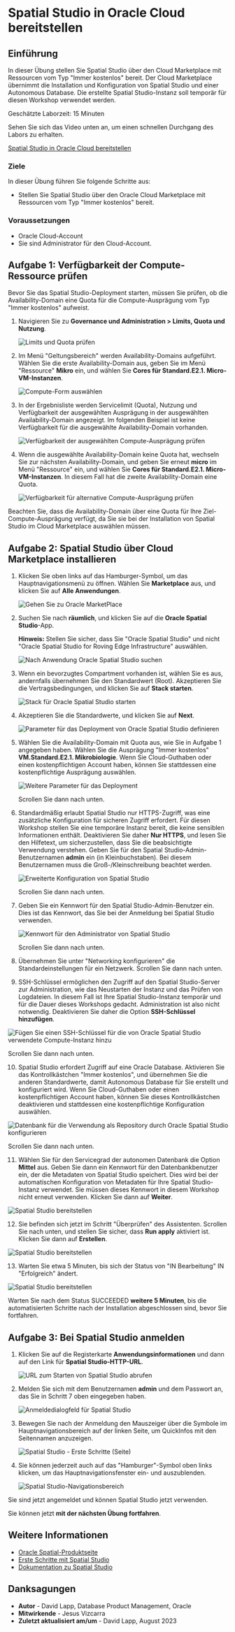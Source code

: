 # Spatial Studio in Oracle Cloud bereitstellen

## Einführung

In dieser Übung stellen Sie Spatial Studio über den Cloud Marketplace mit Ressourcen vom Typ "Immer kostenlos" bereit. Der Cloud Marketplace übernimmt die Installation und Konfiguration von Spatial Studio und einer Autonomous Database. Die erstellte Spatial Studio-Instanz soll temporär für diesen Workshop verwendet werden.

Geschätzte Laborzeit: 15 Minuten

Sehen Sie sich das Video unten an, um einen schnellen Durchgang des Labors zu erhalten.

[Spatial Studio in Oracle Cloud bereitstellen](videohub:1_63orvw8q)

### Ziele

In dieser Übung führen Sie folgende Schritte aus:

*   Stellen Sie Spatial Studio über den Oracle Cloud Marketplace mit Ressourcen vom Typ "Immer kostenlos" bereit.

### Voraussetzungen

*   Oracle Cloud-Account
*   Sie sind Administrator für den Cloud-Account.

## Aufgabe 1: Verfügbarkeit der Compute-Ressource prüfen

Bevor Sie das Spatial Studio-Deployment starten, müssen Sie prüfen, ob die Availability-Domain eine Quota für die Compute-Ausprägung vom Typ "Immer kostenlos" aufweist.

1.  Navigieren Sie zu **Governance und Administration > Limits, Quota und Nutzung**.
    
    ![Limits und Quota prüfen](images/quota-01.png)
    
2.  Im Menü "Geltungsbereich" werden Availability-Domains aufgeführt. Wählen Sie die erste Availability-Domain aus, geben Sie im Menü "Ressource" **Mikro** ein, und wählen Sie **Cores für Standard.E2.1. Micro-VM-Instanzen**.
    
    ![Compute-Form auswählen](images/quota-02.png)
    
3.  In der Ergebnisliste werden Servicelimit (Quota), Nutzung und Verfügbarkeit der ausgewählten Ausprägung in der ausgewählten Availability-Domain angezeigt. Im folgenden Beispiel ist keine Verfügbarkeit für die ausgewählte Availability-Domain vorhanden.
    
    ![Verfügbarkeit der ausgewählten Compute-Ausprägung prüfen](images/quota-03.png)
    
4.  Wenn die ausgewählte Availability-Domain keine Quota hat, wechseln Sie zur nächsten Availability-Domain, und geben Sie erneut **micro** im Menü "Ressource" ein, und wählen Sie **Cores für Standard.E2.1. Micro-VM-Instanzen**. In diesem Fall hat die zweite Availability-Domain eine Quota.
    
    ![Verfügbarkeit für alternative Compute-Ausprägung prüfen](images/quota-04.png)
    

Beachten Sie, dass die Availability-Domain über eine Quota für Ihre Ziel-Compute-Ausprägung verfügt, da Sie sie bei der Installation von Spatial Studio im Cloud Marketplace auswählen müssen.

## Aufgabe 2: Spatial Studio über Cloud Marketplace installieren

1.  Klicken Sie oben links auf das Hamburger-Symbol, um das Hauptnavigationsmenü zu öffnen. Wählen Sie **Marketplace** aus, und klicken Sie auf **Alle Anwendungen**.
    
    ![Gehen Sie zu Oracle MarketPlace](images/mp-01.png)
    
2.  Suchen Sie nach **räumlich**, und klicken Sie auf die **Oracle Spatial Studio**\-App.
    
    **Hinweis:** Stellen Sie sicher, dass Sie "Oracle Spatial Studio" und nicht "Oracle Spatial Studio for Roving Edge Infrastructure" auswählen.
    
    ![Nach Anwendung Oracle Spatial Studio suchen](images/mp-02.png)
    
3.  Wenn ein bevorzugtes Compartment vorhanden ist, wählen Sie es aus, andernfalls übernehmen Sie den Standardwert (Root). Akzeptieren Sie die Vertragsbedingungen, und klicken Sie auf **Stack starten**.
    
    ![Stack für Oracle Spatial Studio starten](images/mp-04.png)
    
4.  Akzeptieren Sie die Standardwerte, und klicken Sie auf **Next**.
    
    ![Parameter für das Deployment von Oracle Spatial Studio definieren](images/mp-05.png)
    
5.  Wählen Sie die Availability-Domain mit Quota aus, wie Sie in Aufgabe 1 angegeben haben. Wählen Sie die Ausprägung "Immer kostenlos" **VM.Standard.E2.1. Mikrobiologie**. Wenn Sie Cloud-Guthaben oder einen kostenpflichtigen Account haben, können Sie stattdessen eine kostenpflichtige Ausprägung auswählen.
    
    ![Weitere Parameter für das Deployment](images/mp-06.png)
    
    Scrollen Sie dann nach unten.
    
6.  Standardmäßig erlaubt Spatial Studio nur HTTPS-Zugriff, was eine zusätzliche Konfiguration für sicheren Zugriff erfordert. Für diesen Workshop stellen Sie eine temporäre Instanz bereit, die keine sensiblen Informationen enthält. Deaktivieren Sie daher **Nur HTTPS**, und lesen Sie den Hilfetext, um sicherzustellen, dass Sie die beabsichtigte Verwendung verstehen. Geben Sie für den Spatial Studio-Admin-Benutzernamen **admin** ein (in Kleinbuchstaben). Bei diesem Benutzernamen muss die Groß-/Kleinschreibung beachtet werden.
    
    ![Erweiterte Konfiguration von Spatial Studio](images/mp-07.png)
    
    Scrollen Sie dann nach unten.
    
7.  Geben Sie ein Kennwort für den Spatial Studio-Admin-Benutzer ein. Dies ist das Kennwort, das Sie bei der Anmeldung bei Spatial Studio verwenden.
    
    ![Kennwort für den Administrator von Spatial Studio](images/mp-07a.png)
    
    Scrollen Sie dann nach unten.
    
8.  Übernehmen Sie unter "Networking konfigurieren" die Standardeinstellungen für ein Netzwerk. Scrollen Sie dann nach unten.
    
9.  SSH-Schlüssel ermöglichen den Zugriff auf den Spatial Studio-Server zur Administration, wie das Neustarten der Instanz und das Prüfen von Logdateien. In diesem Fall ist Ihre Spatial Studio-Instanz temporär und für die Dauer dieses Workshops gedacht. Administration ist also nicht notwendig. Deaktivieren Sie daher die Option **SSH-Schlüssel hinzufügen**.
    

![Fügen Sie einen SSH-Schlüssel für die von Oracle Spatial Studio verwendete Compute-Instanz hinzu](images/mp-09.png)

Scrollen Sie dann nach unten.

10.  Spatial Studio erfordert Zugriff auf eine Oracle Database. Aktivieren Sie das Kontrollkästchen "Immer kostenlos", und übernehmen Sie die anderen Standardwerte, damit Autonomous Database für Sie erstellt und konfiguriert wird. Wenn Sie Cloud-Guthaben oder einen kostenpflichtigen Account haben, können Sie dieses Kontrollkästchen deaktivieren und stattdessen eine kostenpflichtige Konfiguration auswählen.

![Datenbank für die Verwendung als Repository durch Oracle Spatial Studio konfigurieren](images/mp-11.png)

Scrollen Sie dann nach unten.

11.  Wählen Sie für den Servicegrad der autonomen Datenbank die Option **Mittel** aus. Geben Sie dann ein Kennwort für den Datenbankbenutzer ein, der die Metadaten von Spatial Studio speichert. Dies wird bei der automatischen Konfiguration von Metadaten für Ihre Spatial Studio-Instanz verwendet. Sie müssen dieses Kennwort in diesem Workshop nicht erneut verwenden. Klicken Sie dann auf **Weiter**.

![Spatial Studio bereitstellen](images/mp-12.png)

12.  Sie befinden sich jetzt im Schritt "Überprüfen" des Assistenten. Scrollen Sie nach unten, und stellen Sie sicher, dass **Run apply** aktiviert ist. Klicken Sie dann auf **Erstellen**.

![Spatial Studio bereitstellen](images/mp-13.png)

13.  Warten Sie etwa 5 Minuten, bis sich der Status von "IN Bearbeitung" IN "Erfolgreich" ändert.

![Spatial Studio bereitstellen](images/mp-14.png)

Warten Sie nach dem Status SUCCEEDED **weitere 5 Minuten**, bis die automatisierten Schritte nach der Installation abgeschlossen sind, bevor Sie fortfahren.

## Aufgabe 3: Bei Spatial Studio anmelden

1.  Klicken Sie auf die Registerkarte **Anwendungsinformationen** und dann auf den Link für **Spatial Studio-HTTP-URL**.
    
    ![URL zum Starten von Spatial Studio abrufen](images/mp-15.png)
    
2.  Melden Sie sich mit dem Benutzernamen **admin** und dem Passwort an, das Sie in Schritt 7 oben eingegeben haben.
    
    ![Anmeldedialogfeld für Spatial Studio](images/mp-17.png)
    
3.  Bewegen Sie nach der Anmeldung den Mauszeiger über die Symbole im Hauptnavigationsbereich auf der linken Seite, um QuickInfos mit den Seitennamen anzuzeigen.
    
    ![Spatial Studio - Erste Schritte (Seite)](images/mp-19.png)
    
4.  Sie können jederzeit auch auf das "Hamburger"-Symbol oben links klicken, um das Hauptnavigationsfenster ein- und auszublenden.
    
    ![Spatial Studio-Navigationsbereich](images/mp-20.png)
    

Sie sind jetzt angemeldet und können Spatial Studio jetzt verwenden.

Sie können jetzt **mit der nächsten Übung fortfahren**.

## Weitere Informationen

*   [Oracle Spatial-Produktseite](https://www.oracle.com/database/spatial)
*   [Erste Schritte mit Spatial Studio](https://www.oracle.com/database/technologies/spatial-studio/get-started.html)
*   [Dokumentation zu Spatial Studio](https://docs.oracle.com/en/database/oracle/spatial-studio)

## Danksagungen

*   **Autor** - David Lapp, Database Product Management, Oracle
*   **Mitwirkende** - Jesus Vizcarra
*   **Zuletzt aktualisiert am/um** - David Lapp, August 2023